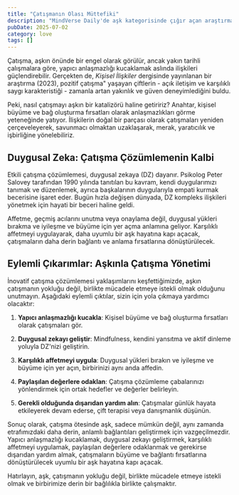 ```yaml
---
title: "Çatışmanın Olası Müttefiki"
description: "MindVerse Daily'de aşk kategorisinde çığır açan araştırmaları ve içgörüler keşfedin."
pubDate: 2025-07-02
category: love
tags: []
---
```


Çatışma, aşkın önünde bir engel olarak görülür, ancak yakın tarihli çalışmalara göre, yapıcı anlaşmazlığı kucaklamak aslında ilişkileri güçlendirebilir. Gerçekten de, _Kişisel İlişkiler_ dergisinde yayınlanan bir araştırma (2023), pozitif çatışma" yaşayan çiftlerin - açık iletişim ve karşılıklı saygı karakteristiği - zamanla artan yakınlık ve güven deneyimlediğini buldu.

Peki, nasıl çatışmayı aşkın bir katalizörü haline getiririz? Anahtar, kişisel büyüme ve bağ oluşturma fırsatları olarak anlaşmazlıkları görme yeteneğinde yatıyor. İlişkilerin doğal bir parçası olarak çatışmaları yeniden çerçeveleyerek, savunmacı olmaktan uzaklaşarak, merak, yaratıcılık ve işbirliğine yönelebiliriz.

## **Duygusal Zeka: Çatışma Çözümlemenin Kalbi**

Etkili çatışma çözümlemesi, duygusal zekaya (DZ) dayanır. Psikolog Peter Salovey tarafından 1990 yılında tanıtılan bu kavram, kendi duygularımızı tanımak ve düzenlemek, ayrıca başkalarının duygularıyla empati kurmak becerisine işaret eder. Bugün hızla değişen dünyada, DZ kompleks ilişkileri yönetmek için hayati bir beceri haline geldi.

Affetme, geçmiş acılarını unutma veya onaylama değil, duygusal yükleri bırakma ve iyileşme ve büyüme için yer açma anlamına geliyor. Karşılıklı affetmeyi uygulayarak, daha uyumlu bir aşk hayatına kapı açacak, çatışmaların daha derin bağlantı ve anlama fırsatlarına dönüştürülecek.

## **Eylemli Çıkarımlar: Aşkınla Çatışma Yönetimi**

İnovatif çatışma çözümlemesi yaklaşımlarını keşfettiğimizde, aşkın çatışmanın yokluğu değil, birlikte mücadele etmeye istekli olmak olduğunu unutmayın. Aşağıdaki eylemli çıktılar, sizin için yola çıkmaya yardımcı olacaktır:

1. **Yapıcı anlaşmazlığı kucakla**: Kişisel büyüme ve bağ oluşturma fırsatları olarak çatışmaları gör.

2. **Duygusal zekayı geliştir**: Mindfulness, kendini yansıtma ve aktif dinleme yoluyla DZ'nizi geliştirin.

3. **Karşılıklı affetmeyi uygula**: Duygusal yükleri bırakın ve iyileşme ve büyüme için yer açın, birbirinizi aynı anda affedin.

4. **Paylaşılan değerlere odaklan**: Çatışma çözümleme çabalarınızı yönlendirmek için ortak hedefler ve değerler belirleyin.

5. **Gerekli olduğunda dışarıdan yardım alın**: Çatışmalar günlük hayata etkileyerek devam ederse, çift terapisi veya danışmanlık düşünün.

Sonuç olarak, çatışma ötesinde aşk, sadece mümkün değil, aynı zamanda etrafımızdaki daha derin, anlamlı bağlantıları geliştirmek için vazgeçilmezdir. Yapıcı anlaşmazlığı kucaklamak, duygusal zekayı geliştirmek, karşılıklı affetmeyi uygulamak, paylaşılan değerlere odaklanmak ve gerekirse dışarıdan yardım almak, çatışmaların büyüme ve bağlantı fırsatlarına dönüştürülecek uyumlu bir aşk hayatına kapı açacak.

Hatırlayın, aşk, çatışmanın yokluğu değil, birlikte mücadele etmeye istekli olmak ve birbirimize derin bir bağlılıkla birlikte çalışmaktır.
